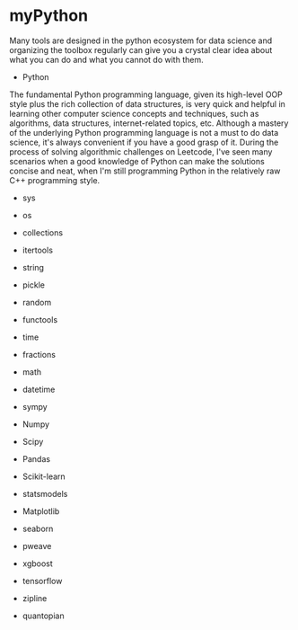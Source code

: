 # myPython

Many tools are designed in the python ecosystem for data science and organizing the toolbox regularly can give you a crystal clear idea about what you can do and what you cannot do with them.

- Python

The fundamental Python programming language, given its high-level OOP style plus the rich collection of data structures, is very quick and helpful in learning other computer science concepts and techniques, such as algorithms, data structures, internet-related topics, etc. Although a mastery of the underlying Python programming language is not a must to do data science, it's always convenient if you have a good grasp of it. During the process of solving algorithmic challenges on Leetcode, I've seen many scenarios when a good knowledge of Python can make the solutions concise and neat, when I'm still programming Python in the relatively raw C++ programming style.

- sys

- os

- collections

- itertools

- string

- pickle

- random

- functools

- time

- fractions

- math

- datetime

- sympy

- Numpy

- Scipy

- Pandas

- Scikit-learn

- statsmodels

- Matplotlib

- seaborn

- pweave

- xgboost

- tensorflow

- zipline

- quantopian
